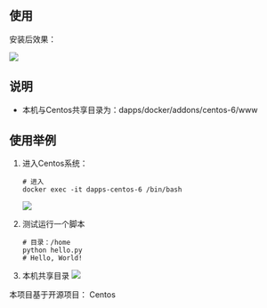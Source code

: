 ## 使用

安装后效果：

![](https://i.loli.net/2020/01/16/a8unFIz7fts1LQx.png)

## 说明
- 本机与Centos共享目录为：dapps/docker/addons/centos-6/www

## 使用举例

1. 进入Centos系统：

    ```
    # 进入
    docker exec -it dapps-centos-6 /bin/bash
    ```
    ![](https://i.loli.net/2020/01/16/a8unFIz7fts1LQx.png)

2. 测试运行一个脚本
    
    ```
    # 目录：/home
    python hello.py
    # Hello, World!
    ```
3. 本机共享目录
    ![](https://i.loli.net/2020/01/16/qDhyQIvmz35kbg8.png)   


本项目基于开源项目： Centos
    





